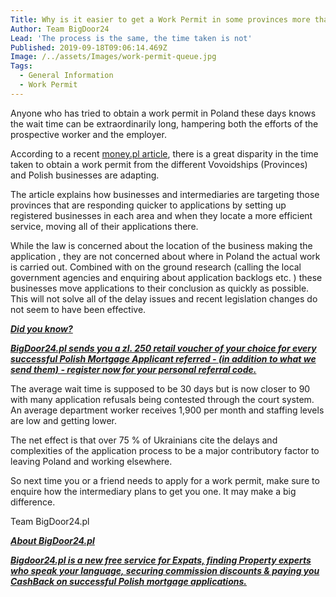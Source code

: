```yaml
---
Title: Why is it easier to get a Work Permit in some provinces more than others?
Author: Team BigDoor24
Lead: 'The process is the same, the time taken is not'
Published: 2019-09-18T09:06:14.469Z
Image: /../assets/Images/work-permit-queue.jpg
Tags:
  - General Information
  - Work Permit
---
```

Anyone who has tried to obtain a work permit in Poland these days knows the wait time can be extraordinarily long, hampering both the efforts of the prospective worker and the employer.

According to a recent [money.pl article](https://www.money.pl/gospodarka/ukraincy-w-polsce-w-urzedach-zniechecaja-sie-do-pracy-ale-posrednicy-znalezli-sposob-6425422569510529a.html), there is a great disparity in the time taken to obtain a work permit from the different Vovoidships (Provinces) and Polish businesses are adapting.

The article explains how businesses and intermediaries are targeting those provinces that are responding quicker to applications by setting up registered businesses in each area and when they locate a more efficient service, moving all of their applications there. 

While the law is concerned about the location of the business making the application , they are not concerned about where in Poland the actual work is carried out. Combined with on the ground research (calling the local government agencies and enquiring about application backlogs etc. ) these businesses move applications to their conclusion as quickly as possible. This will not solve all of the delay issues and recent legislation changes do not seem to have been effective.

[**_Did you know?_**
](https://bigdoor24.pl/)

[
**_BigDoor24.pl sends you a zl. 250 retail voucher of your choice for every successful Polish Mortgage Applicant referred - (in addition to what we send them) - register now for your personal referral code._**
](https://bigdoor24.pl/)

The average wait time is supposed to be 30 days but is now closer to 90 with many application refusals being contested through the court system. An average department worker receives 1,900 per month and staffing levels are low and getting lower. 

The net effect is that over 75 % of Ukrainians cite the delays and complexities of the application process to be a major contributory factor to leaving Poland and working elsewhere.

So next time you or a friend needs to apply for a work permit, make sure to enquire how the intermediary plans to get you one. It may make a big difference.

Team BigDoor24.pl

[_**About BigDoor24.pl**_](https://bigdoor24.pl/)

[_**Bigdoor24.pl is a new free service for Expats, finding Property experts who speak your language, securing commission discounts & paying you CashBack on successful Polish mortgage applications.**_](https://bigdoor24.pl/)
